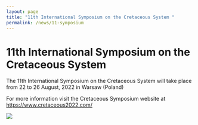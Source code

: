 ```yaml
---
layout: page
title: "11th International Symposium on the Cretaceous System "
permalink: /news/11-symposium
---
```

# 11th International Symposium on the Cretaceous System

The 11th International Symposium on the Cretaceous System will take place from 22 to 26 August, 2022 in Warsaw (Poland)

For more information visit the Cretaceous Symposium website at <https://www.cretaceous2022.com/>

![](https://stratigraphy.org/subcommission-cretaceous/images/Cretaceous_Symposium2022.jpg)


